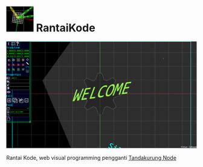 # ![icon](img/RK0.png) RantaiKode
  
![tampilan gambar](img/welcome.png)  
  
Rantai Kode, web visual programming 
pengganti [Tandakurung Node](https://github.com/AngkasaMuhammad/TandakurungNode)  
